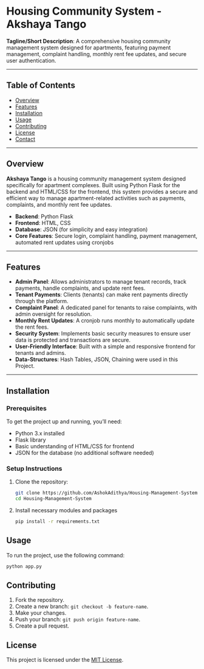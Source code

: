 # Housing Community System - Akshaya Tango

**Tagline/Short Description**: A comprehensive housing community management system designed for apartments, featuring payment management, complaint handling, monthly rent fee updates, and secure user authentication.

---

## Table of Contents

- [Overview](#overview)
- [Features](#features)
- [Installation](#installation)
- [Usage](#usage)
- [Contributing](#contributing)
- [License](#license)
- [Contact](#contact)

---

## Overview

**Akshaya Tango** is a housing community management system designed specifically for apartment complexes. Built using Python Flask for the backend and HTML/CSS for the frontend, this system provides a secure and efficient way to manage apartment-related activities such as payments, complaints, and monthly rent fee updates.

- **Backend**: Python Flask
- **Frontend**: HTML, CSS
- **Database**: JSON (for simplicity and easy integration)
- **Core Features**: Secure login, complaint handling, payment management, automated rent updates using cronjobs

---

## Features

- **Admin Panel**: Allows administrators to manage tenant records, track payments, handle complaints, and update rent fees.
- **Tenant Payments**: Clients (tenants) can make rent payments directly through the platform.
- **Complaint Panel**: A dedicated panel for tenants to raise complaints, with admin oversight for resolution.
- **Monthly Rent Updates**: A cronjob runs monthly to automatically update the rent fees.
- **Security System**: Implements basic security measures to ensure user data is protected and transactions are secure.
- **User-Friendly Interface**: Built with a simple and responsive frontend for tenants and admins.
- **Data-Structures**: Hash Tables, JSON, Chaining were used in this Project.

---

## Installation

### Prerequisites
To get the project up and running, you’ll need:

- Python 3.x installed
- Flask library
- Basic understanding of HTML/CSS for frontend
- JSON for the database (no additional software needed)

### Setup Instructions

1. Clone the repository:
   ```bash
   git clone https://github.com/AshokAdithya/Housing-Management-System
   cd Housing-Management-System
   ```
2. Install necessary modules and packages
   ```bash
   pip install -r requirements.txt
   ```

## Usage
  To run the project, use the following command:
  ```bash
  python app.py
  ```

## Contributing
1. Fork the repository.
2. Create a new branch: `git checkout -b feature-name`.
3. Make your changes.
4. Push your branch: `git push origin feature-name`.
5. Create a pull request.

## License
This project is licensed under the [MIT License](LICENSE).
